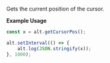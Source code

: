 Gets the current position of the cursor.

**Example Usage**

```js
const x = alt.getCursorPos();

alt.setInterval(() => {
    alt.log(JSON.stringify(x));
}, 1000);
```
